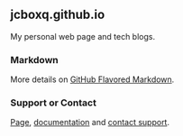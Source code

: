 ## jcboxq.github.io

My personal web page and tech blogs.

### Markdown
More details on [GitHub Flavored Markdown](https://guides.github.com/features/mastering-markdown/).

### Support or Contact

[Page](https://pages.github.com/), [documentation](https://help.github.com/categories/github-pages-basics/) and [contact support](https://github.com/contact).
